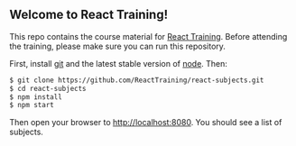 ## Welcome to React Training!

This repo contains the course material for [React Training](https://reacttraining.com/). Before attending the training, please make sure you can run this repository.

First, install [git](http://git-scm.com/downloads) and the latest stable version of [node](https://nodejs.org/). Then:

```sh
$ git clone https://github.com/ReactTraining/react-subjects.git
$ cd react-subjects
$ npm install
$ npm start
```

Then open your browser to [http://localhost:8080](http://localhost:8080). You should see a list of subjects.